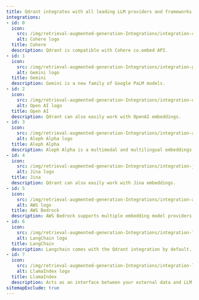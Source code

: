 ```yaml
---
title: Qdrant integrates with all leading LLM providers and frameworks
integrations:
- id: 0
  icon:
    src: /img/retrieval-augmented-generation-Integrations/integration-cohere.svg
    alt: Cohere logo
  title: Cohere
  description: Qdrant is compatible with Cohere co.embed API.
- id: 1
  icon:
    src: /img/retrieval-augmented-generation-Integrations/integration-gemini.svg
    alt: Gemini logo
  title: Gemini
  description: Gemini is a new family of Google PaLM models.
- id: 2
  icon:
    src: /img/retrieval-augmented-generation-Integrations/integration-open-ai.svg
    alt: Open AI logo
  title: Open AI
  description: Qdrant can also easily work with OpenAI embeddings.
- id: 3
  icon:
    src: /img/retrieval-augmented-generation-Integrations/integration-aleph-alpha.svg
    alt: Aleph Alpha logo
  title: Aleph Alpha
  description: Aleph Alpha is a multimodal and multilingual embeddings’ provider.AWS Bedrock
- id: 4
  icon:
    src: /img/retrieval-augmented-generation-Integrations/integration-jina.svg
    alt: Jina logo
  title: Jina
  description: Qdrant can also easily work with Jina embeddings.
- id: 5
  icon:
    src: /img/retrieval-augmented-generation-Integrations/integration-aws.svg
    alt: AWS logo
  title: AWS Bedrock
  description: AWS Bedrock supports multiple embedding model providers.
- id: 6
  icon:
    src: /img/retrieval-augmented-generation-Integrations/integration-lang-chain.svg
    alt: LangChain logo
  title: LangChain
  description: Langchain comes with the Qdrant integration by default.
- id: 7
  icon:
    src: /img/retrieval-augmented-generation-Integrations/integration-llama-index.svg
    alt: LlamaIndex logo
  title: LlamaIndex
  description: Acts as an interface between your external data and LLM
sitemapExclude: true
---
```


